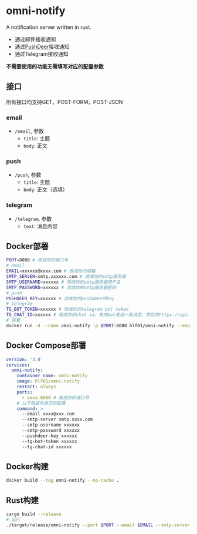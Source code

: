 # omni-notify
A notification server written in rust.

- 通过邮件接收通知
- 通过[PushDeer](https://github.com/easychen/pushdeer)接收通知
- 通过Telegram接收通知

**不需要使用的功能无需填写对应的配置参数**

## 接口
所有接口均支持GET，POST-FORM，POST-JSON

### email
- `/email`, 参数
    - `title`: 主题
    - `body`: 正文

### push
- `/push`, 参数
    - `title`: 主题
    - `body`: 正文（选填）

### telegram
- `/telegram`, 参数
    - `text`: 消息内容

## Docker部署
```sh
PORT=8080 # 改成你的端口号
# email
EMAIL=xxxxxx@xxxx.com # 改成你的邮箱
SMTP_SERVER=smtp.xxxxxx.com # 改成你的smtp服务器
SMTP_USERNAME=xxxxxx # 改成你的smtp服务器用户名
SMTP_PASSWORD=xxxxxx # 改成你的smtp服务器密码
# push
PUSHDEER_KEY=xxxxxx # 改成你的pushdeer的key
# telegram
TG_BOT_TOKEN=xxxxxx # 改成你的telegram bot token
TG_CHAT_ID=xxxxxx # 改成你的chat id，先向bot发送一条消息，然后向https://api.telegram.org/bot<Bot_Token>/getUpdates发起请求即可获取chat_id
# 部署
docker run -d --name omni-notify -p $PORT:8080 hlf01/omni-notify --email $EMAIL --smtp-server $SMTP_SERVER --smtp-username $SMTP_USERNAME --smtp-password $SMTP_PASSWORD --pushdeer-key $PUSHDEER_KEY --tg-bot-token $TG_BOT_TOKEN --tg-chat-id $TG_CHAT_ID
```

## Docker Compose部署
```yml
version: '3.8'
services:
  omni-notify:
    container_name: omni-notify
    image: hlf01/omni-notify
    restart: always
    ports:
      - xxxx:8080 # 改成你的端口号
    # 以下改成你自己的配置
    command: >
      --email xxxx@xxx.com
      --smtp-server smtp.xxxx.com
      --smtp-username xxxxxx
      --smtp-password xxxxxx
      --pushdeer-key xxxxxx
      --tg-bot-token xxxxxx
      --tg-chat-id xxxxxx
```

## Docker构建
```sh
docker build --tag omni-notify --no-cache .
```

## Rust构建
```sh
cargo build --release
# 运行
./target/release/omni-notify --port $PORT --email $EMAIL --smtp-server $SMTP_SERVER --smtp-username $SMTP_USERNAME --smtp-password $SMTP_PASSWORD --pushdeer-key $PUSHDEER_KEY --tg-bot-token $TG_BOT_TOKEN --tg-chat-id $TG_CHAT_ID
```
